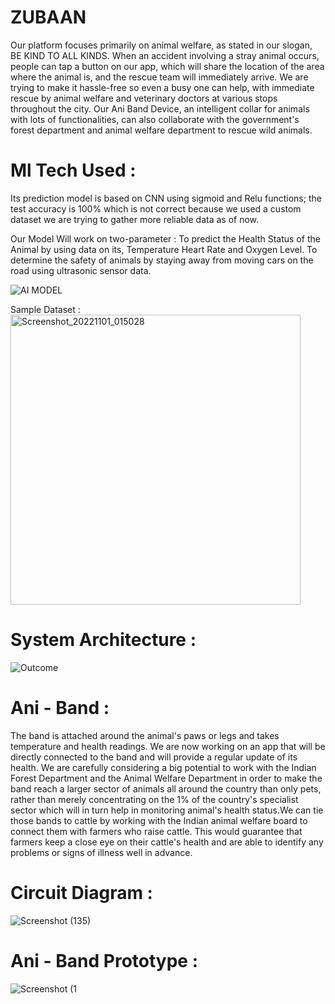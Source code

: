 # ZUBAAN

Our platform focuses primarily on animal welfare, as stated in our slogan, BE KIND TO ALL KINDS. When an accident involving a stray animal occurs, people can tap a button on our app, which will share the location of the area where the animal is, and the rescue team will immediately arrive. We are trying to make it hassle-free so even a busy one can help, with immediate rescue by animal welfare and veterinary doctors at various stops throughout the city. Our Ani Band Device, an intelligent collar for animals with lots of functionalities, can also collaborate with the government's forest department and animal welfare department to rescue wild animals. 



# Ml Tech Used :
Its prediction model is based on CNN using sigmoid and Relu functions; the test accuracy is 100% which is not correct because we used a custom dataset we are trying to gather more reliable data as of now.

Our Model Will work on two-parameter : 
To predict the Health Status of the Animal by using data on its, Temperature Heart Rate and Oxygen Level.
To determine the safety of animals by staying away from moving cars on the road using ultrasonic sensor data. 

![AI MODEL](https://user-images.githubusercontent.com/81157736/204731416-e288299d-0453-4d96-b7d5-17b4fa492a84.png)

Sample Dataset :
<img width="464" alt="Screenshot_20221101_015028" src="https://user-images.githubusercontent.com/81157736/205457961-ecf59db4-68c0-4c12-9770-96dd2d9de068.png">



# System Architecture : 


![Outcome](https://user-images.githubusercontent.com/81157736/204731608-dab08348-06b4-4d59-981a-f514128ab108.png)



# Ani - Band : 
The band is attached around the animal's paws or legs and takes temperature and health readings. We are now working on an app that will be directly connected to the band and will provide a regular update of its health. We are carefully considering a big potential to work with the Indian Forest Department and the Animal Welfare Department in order to make the band reach a larger sector of animals all around the country than only pets, rather than merely concentrating on the 1% of the country's specialist sector which will in turn help in monitoring animal's health status.We can tie those bands to cattle by working with the Indian animal welfare board to connect them with farmers who raise cattle.  This would guarantee that farmers keep a close eye on their cattle's health and are able to identify any problems or signs of illness well in advance.

 # Circuit Diagram :
![Screenshot (135)](https://user-images.githubusercontent.com/81157736/205457808-2571c97d-e59f-40a3-babf-e11c4d37e9c5.png)



# Ani - Band Prototype :
![Screenshot (1](https://user-images.githubusercontent.com/81157736/205457787-16c28368-7bff-49d3-a20d-8ec273dc2fd1.png)
